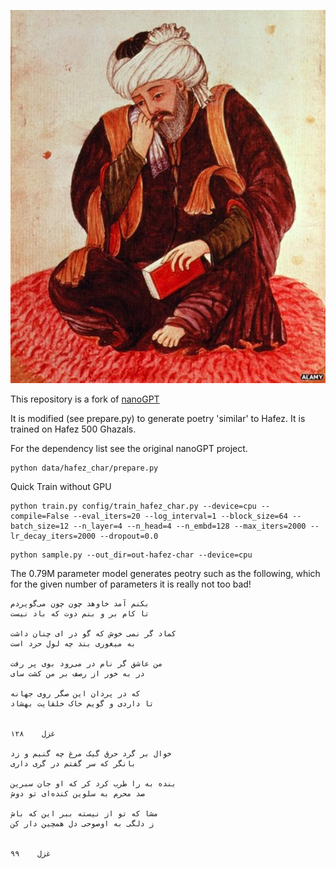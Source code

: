 
![hafezGPT](assets/hafez.jpg)

This repository is a fork of [nanoGPT](https://github.com/karpathy/nanoGPT)

It is modified (see prepare.py) to generate poetry 'similar' to Hafez.
It is trained on Hafez 500 Ghazals.

For the dependency list see the original nanoGPT project.

```
python data/hafez_char/prepare.py
```

Quick Train without GPU
```
python train.py config/train_hafez_char.py --device=cpu --compile=False --eval_iters=20 --log_interval=1 --block_size=64 --batch_size=12 --n_layer=4 --n_head=4 --n_embd=128 --max_iters=2000 --lr_decay_iters=2000 --dropout=0.0
```

```
python sample.py --out_dir=out-hafez-char --device=cpu
```

The 0.79M parameter model generates peotry such as the following, which for the given
number of parameters it is really not too bad!

```
بکنم آمد خاوهد چون چون می‌گويردم
تا کام بر و بنم دوت که باد نيست

کماد گر نمی خوش که گو در ای چنان داشت
به ميغوری بند چه لول حرد است

من عاشق گر نام در می‌رود بوی پر رفت
در به خور از رصف بر من کشت سای

که در پردان اين صگر روی جهانه
تا داردی و گويم خاک خلقايت بهشاد


غزل    ۱۲۸

خوال بر گرد حرق گيک مرغ چه گنيم و زد
بانگر که سر گفتم در گری داری

بنده به را طرب کرد کر که او جان سبرين
صد محرم به سلوين کنده‌ای تو دوش

مشا که تو از نيسته ببر اين که باش
ز دلگی به اوصوحی دل همچين دار کن


غزل    ۹۹
```
